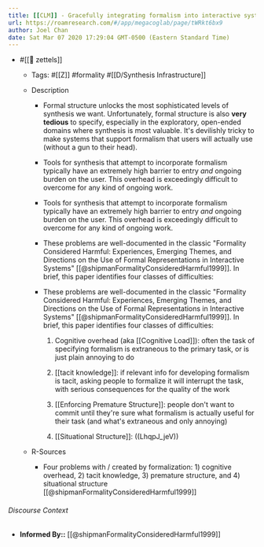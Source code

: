 ```yaml
---
title: [[CLM]] - Gracefully integrating formalism into interactive systems is hard
url: https://roamresearch.com/#/app/megacoglab/page/tWRkt6bx9
author: Joel Chan
date: Sat Mar 07 2020 17:29:04 GMT-0500 (Eastern Standard Time)
---
```


- #[[🌲 zettels]]

    - Tags: #[[Z]] #formality #[[D/Synthesis Infrastructure]]

    - Description

        - Formal structure unlocks the most sophisticated levels of synthesis we want. Unfortunately, formal structure is also **very tedious** to specify, especially in the exploratory, open-ended domains where synthesis is most valuable. It's devilishly tricky to make systems that support formalism that users will actually use (without a gun to their head).

        - Tools for synthesis that attempt to incorporate formalism typically have an extremely high barrier to entry *and* ongoing burden on the user. This overhead is exceedingly difficult to overcome for any kind of ongoing work.

        - Tools for synthesis that attempt to incorporate formalism typically have an extremely high barrier to entry *and* ongoing burden on the user. This overhead is exceedingly difficult to overcome for any kind of ongoing work.

        - These problems are well-documented in the classic "Formality Considered Harmful: Experiences, Emerging Themes, and Directions on the Use of Formal Representations in Interactive Systems" [[@shipmanFormalityConsideredHarmful1999]]. In brief, this paper identifies four classes of difficulties:

        - These problems are well-documented in the classic "Formality Considered Harmful: Experiences, Emerging Themes, and Directions on the Use of Formal Representations in Interactive Systems" [[@shipmanFormalityConsideredHarmful1999]]. In brief, this paper identifies four classes of difficulties:

            1. Cognitive overhead (aka [[Cognitive Load]]): often the task of specifying formalism is extraneous to the primary task, or is just plain annoying to do

            1. [[tacit knowledge]]: if relevant info for developing formalism is tacit, asking people to formalize it will interrupt the task, with serious consequences for the quality of the work

            1. [[Enforcing Premature Structure]]: people don't want to commit until they're sure what formalism is actually useful for their task (and what's extraneous and only annoying)

            1. [[Situational Structure]]: ((LhqpJ_jeV))

    - R-Sources

        - Four problems with / created by formalization: 1) cognitive overhead, 2) tacit knowledge, 3) premature structure, and 4) situational structure [[@shipmanFormalityConsideredHarmful1999]]

###### Discourse Context

- **Informed By::** [[@shipmanFormalityConsideredHarmful1999]]
